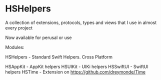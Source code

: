 # HSHelpers

A collection of extensions, protocols, types and views that I use in almost every project

Now available for perusal or use

Modules:

HSHelpers - Standard Swift Helpers. Cross Platform

HSAppKit - AppKit helpers
HSUIKit - UIKi helpers
HSSwiftUI - SwiftUI helpers
HSTime - Extension on https://github.com/dreymonde/Time

